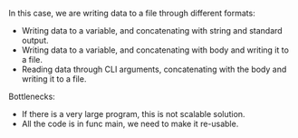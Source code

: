 In this case, we are writing data to a file through different formats:

- Writing data to a variable, and concatenating with string and standard output.
- Writing data to a variable, and concatenating with body and writing it to a file.
- Reading data through CLI arguments, concatenating with the body and writing it to a file.

Bottlenecks:
- If there is a very large program, this is not scalable solution.
- All the code is in func main, we need to make it re-usable.
